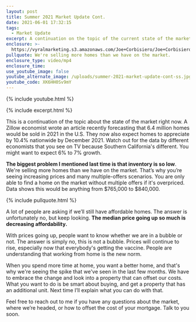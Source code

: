 ```yaml
---
layout: post
title: Summer 2021 Market Update Cont.
date: 2021-06-01 17:32:15
tags:
  - Market Update
excerpt: A continuation on the topic of the current state of the market.
enclosure: >-
  https://vyralmarketing.s3.amazonaws.com/Joe+Corbisiero/Joe+Corbisiero+marked+update+part+2.mp4
pullquote: We're selling more homes than we have on the market.
enclosure_type: video/mp4
enclosure_time:
use_youtube_image: false
youtube_alternate_image: /uploads/summer-2021-market-update-cont-ss.jpg
youtube_code: XK6HH0Sv9mY
---
```

{% include youtube.html %}

{% include excerpt.html %}

This is a continuation of the topic about the state of the market right now. A Zillow economist wrote an article recently forecasting that 6.4 million homes would be sold in 2021 in the U.S. They now also expect homes to appreciate by 10.4% nationwide by December 2021. Watch out for the data by different economists that you see on TV because Southern California's different. You might want to expect 6% to 7% growth.

**The biggest problem I mentioned last time is that inventory is so low**. We're selling more homes than we have on the market. That’s why you’re seeing increasing prices and many multiple-offers scenarios. You are only able to find a home on the market without multiple offers if it's overpriced. Data shows this would be anything from $765,000 to $840,000.

{% include pullquote.html %}

A lot of people are asking if we’ll still have affordable homes. The answer is unfortunately no, but keep looking. **The median price going up so much is decreasing affordability.**

With prices going up, people want to know whether we are in a bubble or not. The answer is simply no, this is not a bubble. Prices will continue to rise, especially now that everybody's getting the vaccine. People are understanding that working from home is the new norm.&nbsp;

When you spend more time at home, you want a better home, and that's why we're seeing the spike that we've seen in the last few months. We have to embrace the change and look into a property that can offset our costs. What you want to do is be smart about buying, and get a property that has an additional unit. Next time I’ll explain what you can do with that.

Feel free to reach out to me if you have any questions about the market, where we’re headed, or how to offset the cost of your mortgage. Talk to you soon.
